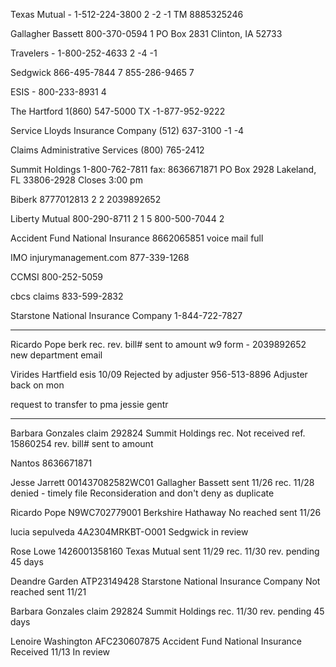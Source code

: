 Texas Mutual - 1-512-224-3800 2 -2 -1
    TM 8885325246

Gallagher Bassett 800-370-0594 1
    PO Box 2831
    Clinton, IA 52733

Travelers - 1-800-252-4633 2 -4 -1

Sedgwick
    866-495-7844 7
    855-286-9465 7

ESIS - 800-233-8931 4

The Hartford 1(860) 547-5000
    TX -1-877-952-9222

Service Lloyds Insurance Company
(512) 637-3100 -1 -4

Claims Administrative Services
(800) 765-2412

Summit Holdings
1-800-762-7811
fax: 8636671871
PO Box 2928
Lakeland, FL 33806-2928
Closes 3:00 pm

Biberk
8777012813 2 2
2039892652

Liberty Mutual
800-290-8711 2 1 5
800-500-7044 2

Accident Fund National Insurance
8662065851 voice mail full

IMO injurymanagement.com
877-339-1268

CCMSI
800-252-5059

cbcs claims
833-599-2832

Starstone National Insurance Company
1-844-722-7827

----------------------------------------------------------------

Ricardo Pope
berk
rec.
rev.
bill#
sent to
amount
w9 form - 2039892652
new department email

Virides Hartfield
esis
10/09
Rejected by adjuster 956-513-8896
Adjuster back on mon


request to transfer to pma
jessie gentr

--------------------------------------------------------------------
Barbara Gonzales
claim 292824
Summit Holdings
rec. Not received
ref. 15860254
rev.
bill#
sent to
amount

Nantos
8636671871

Jesse Jarrett
001437082582WC01
Gallagher Bassett
sent 11/26
rec. 11/28
denied - timely file
Reconsideration and don't deny as duplicate

Ricardo Pope
N9WC702779001
Berkshire Hathaway
No reached
sent 11/26

lucia sepulveda
4A2304MRKBT-O001
Sedgwick
in review

Rose Lowe
1426001358160
Texas Mutual
sent 11/29
rec. 11/30
rev. pending 45 days

Deandre Garden
ATP23149428
Starstone National Insurance Company
Not reached
sent 11/21

Barbara Gonzales
claim 292824
Summit Holdings
rec. 11/30
rev. pending 45 days

Lenoire Washington
AFC230607875
Accident Fund National Insurance
Received 11/13
In review
